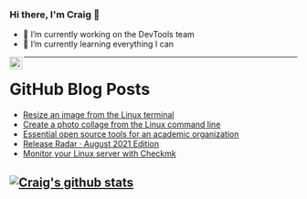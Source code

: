 ### Hi there, I'm Craig 👋

<!--
**CraigTeelFugro/CraigTeelFugro** is a ✨ _special_ ✨ repository because its `README.md` (this file) appears on your GitHub profile.

Here are some ideas to get you started:
-->

- 🔭 I’m currently working on the DevTools team
- 🌱 I’m currently learning everything I can

[<img align="left" alt="Craig Teel | LinkedIn" width="22px" src="https://cdn.jsdelivr.net/npm/simple-icons@v3/icons/linkedin.svg" />][linkedin]

---

# GitHub Blog Posts

<!-- BLOG-POST-LIST:START -->
- [Resize an image from the Linux terminal](https://opensource.com/article/21/9/resize-image-linux)
- [Create a photo collage from the Linux command line](https://opensource.com/article/21/9/photo-montage-imagemagick)
- [Essential open source tools for an academic organization](https://opensource.com/article/21/9/open-source-tools-ospo)
- [Release Radar · August 2021 Edition](https://github.blog/2021-09-03-release-radar-aug-2021/)
- [Monitor your Linux server with Checkmk](https://opensource.com/article/21/8/monitor-linux-server-checkmk)
<!-- BLOG-POST-LIST:END -->

## [![Craig's github stats](https://github-readme-stats.vercel.app/api?username=craigteelfugro)](https://github.com/anuraghazra/github-readme-stats)


[linkedin]: https://linkedin.com/in/craig-teel-b8786771
